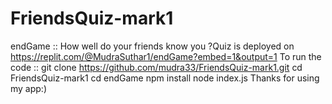 # FriendsQuiz-mark1

endGame :: How well do your friends know you ?Quiz is deployed on https://replit.com/@MudraSuthar1/endGame?embed=1&output=1
To run the code ::
git clone https://github.com/mudra33/FriendsQuiz-mark1.git
cd FriendsQuiz-mark1
cd endGame
npm install
node index.js
Thanks for using my app:)
